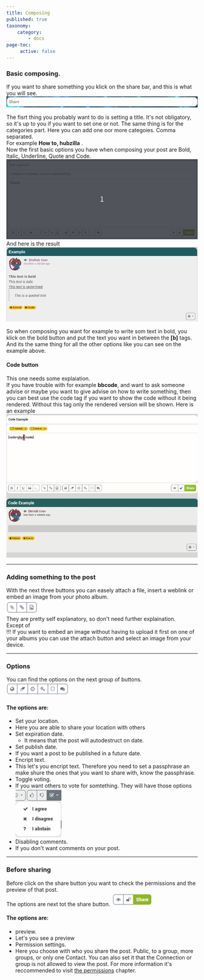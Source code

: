 ```yaml
---
title: Composing
published: true
taxonomy:
    category:
        - docs
page-toc:
     active: false
---
```

### Basic composing.  

If you want to share something you klick on the share bar, and this is what you will see.
![Share](en/Share.png)  

The fisrt thing you probably want to do is setting a title. It's not obligatory, so it's up to you if you want to set one or not.
The same thing is for the categories part. Here you can add one oor more categoies. Comma separated.  
For example **How to, hubzilla** .  
Now the first basic options you have when composing your post are Bold, Italic, Underline, Quote and Code.
![ShareExample](en/ShareExample.gif)  
And here is the result
![ExamplePreview](en/ExamplePreview.png)  

So when composing you want for example to write som text in bold, you klick on the bold button and put the text you want in between the **[b]** tags. And its the same thing for all the other options like you can see on the example above.

#### Code button
This one needs some explaiation.  
If you have trouble with for example **bbcode**, and want to ask someone advise or maybe you want to give advise on how to write something, then you can best use the code tag if you want to show the code without it being rendered. Without this tag only the rendered version will be shown.
Here is an example
![CodeExample](en/CodeeExample.gif)  

---

### Adding something to the post

With the next three buttons you can easely attach a file, insert a weblink or embed an image from your photo album.  
![AddButtons](en/AddButtons.png)  
They are pretty self explanatory, so don't need further explaination.  
Except of  
!!! If you want to embed an image without having to upload it first on one of your albums you can use the attach button and select an image from your device.

---

### Options

You can find the options on the next group of buttons.  
![OptionButtons](en/OptionButtons.png)  
#### The options are:
* Set your location.
 * Here you are able to share your location with others
* Set expiration date.
  * It means that the post will autodestruct on date.
* Set publish date.
 * If you want a post to be published in a future date.
* Encript text.
 * This let's you encript text. Therefore you need to set a passphrase an make shure the ones that you want to share with, know the passphrase.
* Toggle voting.
 * If you want others to vote for somtething. They will have those options ![voting](en/Voting.png)
* Disabling comments.
 * If you don't want comments on your post.

 ---

 ### Before sharing

 Before click on the share button you want to check the permissions and the preview of that post.  
 The options are next tot the share button.
 ![BeforeSharing](en/BeforeSharing.png)  

#### The options are:
 * preview.
  * Let's you see a preview
 * Permission settings.
  * Here you choose with who you share the post. Public, to a group, more groups, or only one Contact. You can also set it that the Connection or group is not allowed to view the post.
  For more information it's reccommended to visit [the permissions](../permissions) chapter.

